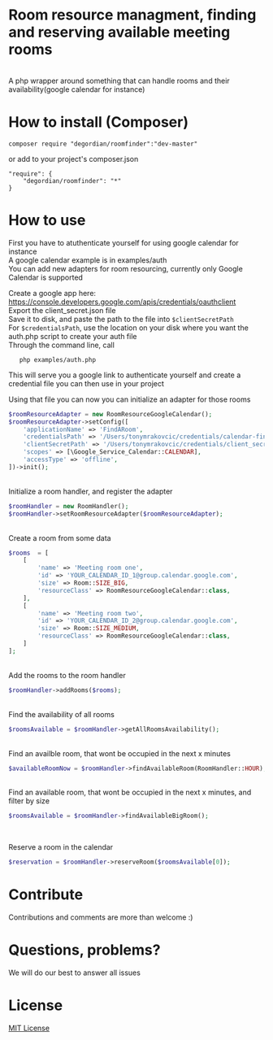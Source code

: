 # Room resource managment, finding and reserving available meeting rooms
<br />
A php wrapper around something that can handle rooms and their availability(google calendar for instance)
<br>

# How to install (Composer)

    composer require "degordian/roomfinder":"dev-master"
    
or add to your project's composer.json

    "require": {
        "degordian/roomfinder": "*"
    }

# How to use
First you have to atuthenticate yourself for using google calendar for instance
<br>
A google calendar example is in examples/auth
<br>
You can add new adapters for room resourcing, currently only Google Calendar is supported


Create a google app here:<br>
https://console.developers.google.com/apis/credentials/oauthclient
<br>
Export the client_secret.json file
<br>
Save it to disk, and paste the path to the file into ```$clientSecretPath```
<br>
For ```$credentialsPath```, use the location on your disk where you want the auth.php script to create your auth file
<br>
Through the command line, call 

```
   php examples/auth.php
```
This will serve you a  google link to authenticate yourself and create a credential file you can then use in your project
<br>

Using that file you can now you can initialize an adapter for those rooms
```php
$roomResourceAdapter = new RoomResourceGoogleCalendar();
$roomResourceAdapter->setConfig([
    'applicationName' => 'FindARoom',
    'credentialsPath' => '/Users/tonymrakovcic/credentials/calendar-findaroom.json',
    'clientSecretPath' => '/Users/tonymrakovcic/credentials/client_secret.json',
    'scopes' => [\Google_Service_Calendar::CALENDAR],
    'accessType' => 'offline',
])->init();

```
<br>
Initialize a room handler, and register the adapter

```php
$roomHandler = new RoomHandler();
$roomHandler->setRoomResourceAdapter($roomResourceAdapter);
```

<br>
Create a room from some data

```php
$rooms  = [
    [
        'name' => 'Meeting room one',
        'id' => 'YOUR_CALENDAR_ID_1@group.calendar.google.com',
        'size' => Room::SIZE_BIG,
        'resourceClass' => RoomResourceGoogleCalendar::class,
    ],
    [
        'name' => 'Meeting room two',
        'id' => 'YOUR_CALENDAR_ID_2@group.calendar.google.com',
        'size' => Room::SIZE_MEDIUM,
        'resourceClass' => RoomResourceGoogleCalendar::class,
    ]
];
```


<br>
Add the rooms to the room handler

```php
$roomHandler->addRooms($rooms);
```

<br>
Find the availability of all rooms

```php
$roomsAvailable = $roomHandler->getAllRoomsAvailability();
```

<br>
Find an availble room, that wont be occupied in the next x minutes

```php
$availableRoomNow = $roomHandler->findAvailableRoom(RoomHandler::HOUR);
```

<br>
Find an available room, that wont be occupied in the next x minutes, and filter by size

```php
$roomsAvailable = $roomHandler->findAvailableBigRoom();
```

<br>

Reserve a room in the calendar

```php
$reservation = $roomHandler->reserveRoom($roomsAvailable[0]);
```


# Contribute

Contributions and comments are more than welcome :) <br />

# Questions, problems?

We will do our best to answer all issues

# License
[MIT License](LICENSE)
